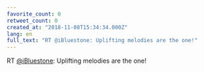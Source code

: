```yaml
---
favorite_count: 0
retweet_count: 0
created_at: "2018-11-08T15:34:34.000Z"
lang: en
full_text: "RT @iBluestone: Uplifting melodies are the one!"
---
```


RT [@iBluestone](https://twitter.com/iBluestone): Uplifting melodies are the
one!

